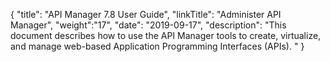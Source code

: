 {
    "title": "API Manager 7.8 User Guide",
    "linkTitle": "Administer API Manager",
    "weight":"17",
    "date": "2019-09-17",
    "description": "This document describes how to use the API Manager tools to create, virtualize, and manage web-based Application Programming Interfaces (APIs). "
}
